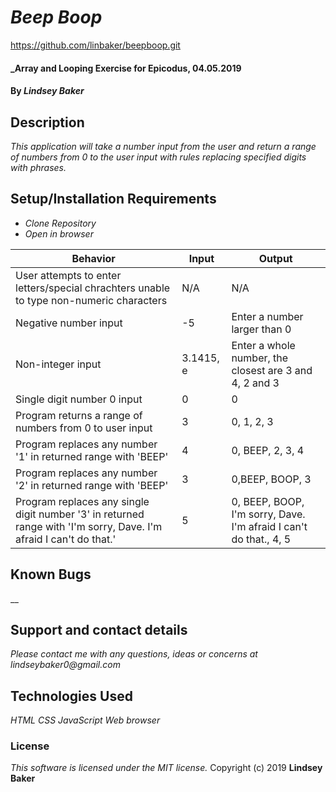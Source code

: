# _Beep Boop_

https://github.com/linbaker/beepboop.git

#### _Array and Looping Exercise for Epicodus, 04.05.2019

#### By _**Lindsey Baker**_

## Description

_This application will take a number input from the user and return a range of numbers from 0 to the user input with rules replacing specified digits with phrases._

## Setup/Installation Requirements

* _Clone Repository_
* _Open in browser_



|Behavior|Input|Output|
|-|-|-|
|User attempts to enter letters/special chrachters unable to type non-numeric characters|N/A|N/A|
|Negative number input|-5|Enter a number larger than 0|
|Non-integer input|3.1415, e|Enter a whole number, the closest are 3 and 4, 2 and 3|
|Single digit number 0 input|0|0|
|Program returns a range of numbers from 0 to user input|3|0, 1, 2, 3|
|Program replaces any number '1' in returned range with 'BEEP'|4|0, BEEP, 2, 3, 4|
|Program replaces any number '2' in returned range with 'BEEP'|3|0,BEEP, BOOP, 3|
|Program replaces any single digit number '3' in returned range with 'I'm sorry, Dave. I'm afraid I can't do that.'|5|0, BEEP, BOOP, I'm sorry, Dave. I'm afraid I can't do that., 4, 5|


## Known Bugs

__

## Support and contact details

_Please contact me with any questions, ideas or concerns at lindseybaker0@gmail.com_

## Technologies Used

_HTML_
_CSS_
_JavaScript_
_Web browser_

### License

*This software is licensed under the MIT license.*
Copyright (c) 2019 **Lindsey Baker**
